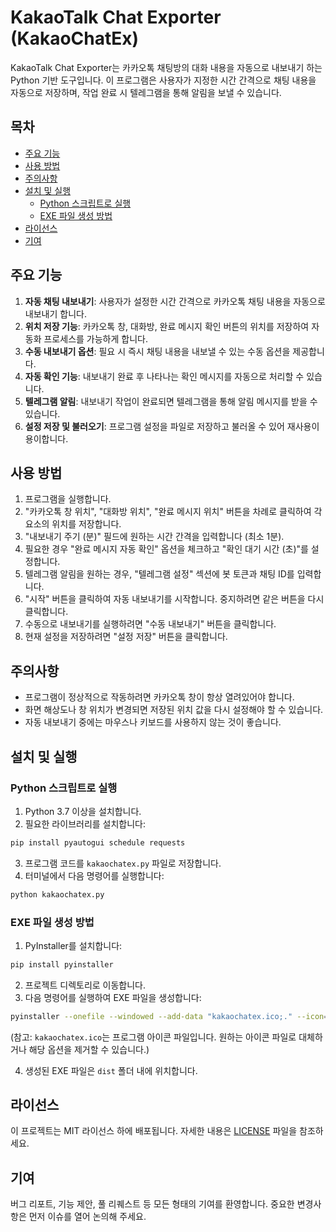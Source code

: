 # KakaoTalk Chat Exporter (KakaoChatEx)

KakaoTalk Chat Exporter는 카카오톡 채팅방의 대화 내용을 자동으로 내보내기 하는 Python 기반 도구입니다. 이 프로그램은 사용자가 지정한 시간 간격으로 채팅 내용을 자동으로 저장하며, 작업 완료 시 텔레그램을 통해 알림을 보낼 수 있습니다.

## 목차
- [주요 기능](#주요-기능)
- [사용 방법](#사용-방법)
- [주의사항](#주의사항)
- [설치 및 실행](#설치-및-실행)
  - [Python 스크립트로 실행](#python-스크립트로-실행)
  - [EXE 파일 생성 방법](#exe-파일-생성-방법)
- [라이선스](#라이선스)
- [기여](#기여)

## 주요 기능

1. **자동 채팅 내보내기**: 사용자가 설정한 시간 간격으로 카카오톡 채팅 내용을 자동으로 내보내기 합니다.
2. **위치 저장 기능**: 카카오톡 창, 대화방, 완료 메시지 확인 버튼의 위치를 저장하여 자동화 프로세스를 가능하게 합니다.
3. **수동 내보내기 옵션**: 필요 시 즉시 채팅 내용을 내보낼 수 있는 수동 옵션을 제공합니다.
4. **자동 확인 기능**: 내보내기 완료 후 나타나는 확인 메시지를 자동으로 처리할 수 있습니다.
5. **텔레그램 알림**: 내보내기 작업이 완료되면 텔레그램을 통해 알림 메시지를 받을 수 있습니다.
6. **설정 저장 및 불러오기**: 프로그램 설정을 파일로 저장하고 불러올 수 있어 재사용이 용이합니다.

## 사용 방법

1. 프로그램을 실행합니다.
2. "카카오톡 창 위치", "대화방 위치", "완료 메시지 위치" 버튼을 차례로 클릭하여 각 요소의 위치를 저장합니다.
3. "내보내기 주기 (분)" 필드에 원하는 시간 간격을 입력합니다 (최소 1분).
4. 필요한 경우 "완료 메시지 자동 확인" 옵션을 체크하고 "확인 대기 시간 (초)"를 설정합니다.
5. 텔레그램 알림을 원하는 경우, "텔레그램 설정" 섹션에 봇 토큰과 채팅 ID를 입력합니다.
6. "시작" 버튼을 클릭하여 자동 내보내기를 시작합니다. 중지하려면 같은 버튼을 다시 클릭합니다.
7. 수동으로 내보내기를 실행하려면 "수동 내보내기" 버튼을 클릭합니다.
8. 현재 설정을 저장하려면 "설정 저장" 버튼을 클릭합니다.

## 주의사항

- 프로그램이 정상적으로 작동하려면 카카오톡 창이 항상 열려있어야 합니다.
- 화면 해상도나 창 위치가 변경되면 저장된 위치 값을 다시 설정해야 할 수 있습니다.
- 자동 내보내기 중에는 마우스나 키보드를 사용하지 않는 것이 좋습니다.

## 설치 및 실행

### Python 스크립트로 실행

1. Python 3.7 이상을 설치합니다.
2. 필요한 라이브러리를 설치합니다:

```bash
pip install pyautogui schedule requests
```

3. 프로그램 코드를 `kakaochatex.py` 파일로 저장합니다.
4. 터미널에서 다음 명령어를 실행합니다:

```bash
python kakaochatex.py
```

### EXE 파일 생성 방법

1. PyInstaller를 설치합니다:

```bash
pip install pyinstaller
```

2. 프로젝트 디렉토리로 이동합니다.
3. 다음 명령어를 실행하여 EXE 파일을 생성합니다:

```bash
pyinstaller --onefile --windowed --add-data "kakaochatex.ico;." --icon=kakaochatex.ico kakaochatex.py
```

(참고: `kakaochatex.ico`는 프로그램 아이콘 파일입니다. 원하는 아이콘 파일로 대체하거나 해당 옵션을 제거할 수 있습니다.)

4. 생성된 EXE 파일은 `dist` 폴더 내에 위치합니다.

## 라이선스

이 프로젝트는 MIT 라이선스 하에 배포됩니다. 자세한 내용은 [LICENSE](LICENSE) 파일을 참조하세요.

## 기여

버그 리포트, 기능 제안, 풀 리퀘스트 등 모든 형태의 기여를 환영합니다. 중요한 변경사항은 먼저 이슈를 열어 논의해 주세요.
